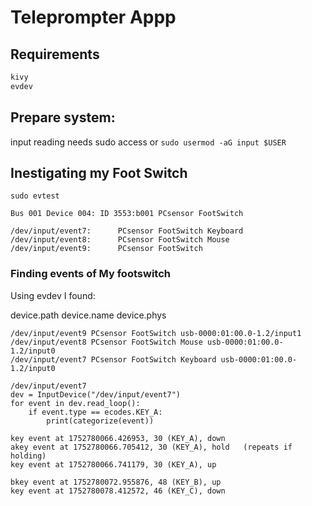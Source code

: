 # Teleprompter Appp

## Requirements

```python
kivy
evdev
```

## Prepare system:

input reading needs sudo access or
`sudo usermod -aG input $USER`

## Inestigating my Foot Switch

`sudo evtest`

```
Bus 001 Device 004: ID 3553:b001 PCsensor FootSwitch

/dev/input/event7:      PCsensor FootSwitch Keyboard
/dev/input/event8:      PCsensor FootSwitch Mouse
/dev/input/event9:      PCsensor FootSwitch
```

### Finding events of My footswitch

Using evdev I found:

device.path device.name device.phys

```
/dev/input/event9 PCsensor FootSwitch usb-0000:01:00.0-1.2/input1
/dev/input/event8 PCsensor FootSwitch Mouse usb-0000:01:00.0-1.2/input0
/dev/input/event7 PCsensor FootSwitch Keyboard usb-0000:01:00.0-1.2/input0
```

```
/dev/input/event7
dev = InputDevice("/dev/input/event7")
for event in dev.read_loop():
    if event.type == ecodes.KEY_A:
        print(categorize(event))

key event at 1752780066.426953, 30 (KEY_A), down
akey event at 1752780066.705412, 30 (KEY_A), hold   (repeats if holding)
key event at 1752780066.741179, 30 (KEY_A), up

bkey event at 1752780072.955876, 48 (KEY_B), up
key event at 1752780078.412572, 46 (KEY_C), down
```
